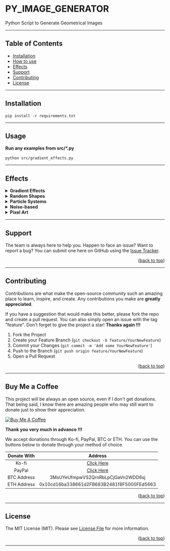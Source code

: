 # PY_IMAGE_GENERATOR

Python Script to Generate Geometrical Images

---

## Table of Contents

- [Installation](#installation)
- [How to use](#usage)
- [Effects](#effects)
- [Support](#support)
- [Contributing](#contributing)
- [License](#license)
---

## Installation
```
pip install -r requirements.txt 
```
---

## Usage
<b>Run any examples from src/*.py</b>
```
python src/gradient_effects.py
```
---

## Effects
<details>
<summary><b> Gradient Effects </b></summary>
Instead of using a solid color for each circle, you can create gradient effects by generating random colors within a certain range and smoothly transitioning the colors from one circle to another.

    python src/gradient_effects.py

Examples:
<p align="center">
<img width=30% src="https://github.com/SergiuPogor/PY_IMAGE_GENERATOR/raw/73aecda0be76554cd85eea3a2dc66fddee817942/data/input/images/gradient_effects/2023-05-20_13-14-16.png" alt="">
<img width=30% src="https://github.com/SergiuPogor/PY_IMAGE_GENERATOR/raw/73aecda0be76554cd85eea3a2dc66fddee817942/data/input/images/gradient_effects/2023-05-20_13-14-22.png" alt="">
<img width=30% src="https://github.com/SergiuPogor/PY_IMAGE_GENERATOR/raw/73aecda0be76554cd85eea3a2dc66fddee817942/data/input/images/gradient_effects/2023-05-20_13-14-24.png" alt="">
</p>

</details>

<details>
<summary><b> Random Shapes </b></summary>
Instead of circles, you can experiment with drawing random shapes such as squares, triangles, or polygons at different positions and sizes. You can also combine multiple shapes to create more complex patterns.

    python src/random_shapes.py

Examples:
<p align="center">
<img width=30% src="https://github.com/SergiuPogor/PY_IMAGE_GENERATOR/raw/505cfbdd3c098f2c609e96a10cdb1fef45fe3d1f/data/input/images/random_shapes/2023-05-20_14-03-56.png" alt="">
<img width=30% src="https://github.com/SergiuPogor/PY_IMAGE_GENERATOR/raw/505cfbdd3c098f2c609e96a10cdb1fef45fe3d1f/data/input/images/random_shapes/2023-05-20_14-04-05.png" alt="">
<img width=30% src="https://github.com/SergiuPogor/PY_IMAGE_GENERATOR/raw/505cfbdd3c098f2c609e96a10cdb1fef45fe3d1f/data/input/images/random_shapes/2023-05-20_14-04-17.png" alt="">
</p>

</details>

<details>
<summary><b> Particle Systems </b></summary>
Simulate particle systems by generating multiple small shapes (e.g., dots) with random positions and velocities. You can add gravity or other forces to create interesting movement patterns.

    python src/particle_systems.py

Examples:
<p align="center">
<img width=30% src="https://github.com/SergiuPogor/PY_IMAGE_GENERATOR/raw/c68c539f1c3434c8b677db43d85350d3ae907e0f/data/input/images/particle_systems/2023-05-20_14-39-34.png" alt="">
<img width=30% src="https://github.com/SergiuPogor/PY_IMAGE_GENERATOR/raw/c68c539f1c3434c8b677db43d85350d3ae907e0f/data/input/images/particle_systems/2023-05-20_14-40-18.png" alt="">
<img width=30% src="https://github.com/SergiuPogor/PY_IMAGE_GENERATOR/raw/c68c539f1c3434c8b677db43d85350d3ae907e0f/data/input/images/particle_systems/2023-05-20_14-40-21.png" alt="">
</p>

</details>


<details>
<summary><b> Noise-based </b></summary>
Utilize various noise functions (e.g., Perlin noise) to create organic and natural-looking effects. You can manipulate the noise parameters to control the density, scale, and variation of the patterns.

    python src/noise_based.py

Examples:
<p align="center">
<img width=30% src="https://github.com/SergiuPogor/PY_IMAGE_GENERATOR/raw/b879a03c9e21324136753d2e13d741f692d3c5fc/data/input/images/noise_based/2023-05-20_15-44-02.png" alt="">
<img width=30% src="https://github.com/SergiuPogor/PY_IMAGE_GENERATOR/raw/b879a03c9e21324136753d2e13d741f692d3c5fc/data/input/images/noise_based/2023-05-20_15-47-27.png" alt="">
<img width=30% src="https://github.com/SergiuPogor/PY_IMAGE_GENERATOR/raw/b879a03c9e21324136753d2e13d741f692d3c5fc/data/input/images/noise_based/2023-05-20_15-48-17.png" alt="">
</p>

</details>


<details>
<summary><b> Pixel Art </b></summary>
Create pixel art by randomly coloring individual pixels on a canvas. You can define a palette of colors and randomly assign them to pixels, resulting in a retro and nostalgic visual style.

    python src/pixel_art.py

Examples:
<p align="center">
<img width=30% src="https://github.com/SergiuPogor/PY_IMAGE_GENERATOR/raw/8777f3275487302a811944ab1d1892e12e12772e/data/input/images/pixel_art/2023-05-20_15-54-26.png" alt="">
<img width=30% src="https://github.com/SergiuPogor/PY_IMAGE_GENERATOR/raw/8777f3275487302a811944ab1d1892e12e12772e/data/input/images/pixel_art/2023-05-20_16-01-44.png" alt="">
<img width=30% src="https://github.com/SergiuPogor/PY_IMAGE_GENERATOR/raw/8777f3275487302a811944ab1d1892e12e12772e/data/input/images/pixel_art/2023-05-20_16-01-49.png" alt="">
</p>

</details>

---

## Support

The team is always here to help you.
Happen to face an issue? Want to report a bug?
You can submit one here on GitHub using the [Issue Tracker](https://github.com/SergiuPogor/PY_IMAGE_GENERATOR/issues/new).

<p align="right">(<a href="#top">back to top</a>)</p>

---

## Contributing

Contributions are what make the open-source community such an amazing place to learn, inspire, and create.
Any contributions you make are **greatly appreciated**.

If you have a suggestion that would make this better, please fork the repo and create a pull request.
You can also simply open an issue with the tag "feature".
Don't forget to give the project a star!
**Thanks again !!!**

1. Fork the Project
2. Create your Feature Branch (`git checkout -b feature/YourNewFeature`)
3. Commit your Changes (`git commit -m 'Add some YourNewFeature'`)
4. Push to the Branch (`git push origin feature/YourNewFeature`)
5. Open a Pull Request

<p align="right">(<a href="#top">back to top</a>)</p>

---

## Buy Me a Coffee

This project will be always an open source, even if I don't get donations.
That being said, I know there are amazing people who may still want to donate just to show their appreciation.


<a href="https://www.buymeacoffee.com/SergiuPogor" target="_blank">
<img src="https://cdn.buymeacoffee.com/buttons/arial-orange.png" alt="Buy Me A Coffee" style="height: 51px !important;width: 217px !important;" ></a>


**Thank you very much in advance !!!**


We accept donations through Ko-fi, PayPal, BTC or ETH.
You can use the buttons below to donate through your method of choice.

|   Donate With   |                      Address                       |
|:---------------:|:--------------------------------------------------:|
|      Ko-fi      |       [Click Here](https://ko-fi.com/256cub)       |
|     PayPal      | [Click Here](https://paypal.me/256cub) |
|   BTC Address   |         3MsUYeUfmpwVS2QrnRbLpCjGaVn2WDD6sj         |
|   ETH Address   |     0x10cd16ba338661d2FB683B2481f8F5000FEd5663     |

<p align="right">(<a href="#top">back to top</a>)</p>

---

## License

The MIT License (MIT). Please see [License File](LICENSE) for more information.

<p align="right">(<a href="#top">back to top</a>)</p>

---
